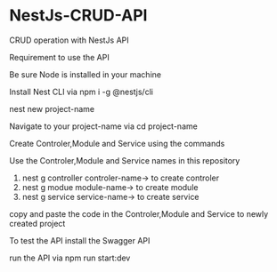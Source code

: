 # NestJs-CRUD-API
CRUD operation with NestJs API 

Requirement to use the API

Be sure Node is installed in your machine

Install Nest CLI via npm i -g @nestjs/cli

nest new project-name

Navigate to your project-name via cd project-name

Create Controler,Module and Service using the commands 

Use the Controler,Module and Service names in this repository
1. nest g controller controler-name-> to create controler
2. nest g modue module-name-> to create module
3. nest g service service-name-> to create service

copy and paste the code in the Controler,Module and Service to newly created project

To test the API install the Swagger API

run the API via npm run start:dev
